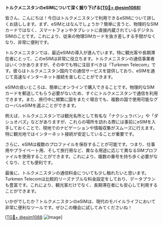 **トルクメニスタンのeSIMについて深く掘り下げる[[TG💪+ @esim1088](https://t.me/s/esim1088)]**

皆さん、こんにちは！今日はトルクメニスタンで利用できるeSIMについて詳しくお話しします。まず、eSIMとはなんでしょうか？簡単に言うと、物理的なSIMカードではなく、スマートフォンやタブレットに直接内蔵されているデジタルSIMのことです。これにより、従来の物理SIMカードを抜き差しする手間がなくなり、非常に便利です。

トルクメニスタンでは、最近eSIMの導入が進んでいます。特に観光客や長期滞在者にとって、このeSIMは非常に役立ちます。トルクメニスタンの通信事業者はいくつかありますが、その中でも特に注目すべきは「Turkmen Telecom」です。彼らはトルクメニスタン国内での通信サービスを提供しており、eSIMを通じて高速なインターネット接続を楽しむことができます。

eSIMの良いところは、簡単にオンラインで購入できることです。物理的なSIMカードを郵送してもらう必要がないため、すぐにトルクメニスタンで通信を利用できます。また、旅行中に頻繁に国をまたぐ場合でも、複数の国で使用可能なグローバルeSIMを選ぶことができます。

例えば、トルクメニスタンでは観光名所として有名な「ナクシュラバン」や「ダシュオバズ」などがありますが、これらの場所を訪れる際には事前にeSIMを入手しておくことで、現地でのナビゲーションや情報収集がスムーズに行えます。特に観光地ではインターネット接続が安定していることが重要です。

さらに、eSIMは複数のプロファイルを保存することが可能です。つまり、仕事用やプライベート用、そして旅行用など、異なる用途に応じて異なるSIMプロファイルを使用することができます。これにより、複数の番号を持ち歩く必要がなくなり、とても便利です。

最後に、トルクメニスタンの通信料金についても少し触れたいと思います。Turkmen Telecomは比較的リーズナブルな料金設定をしており、データプランも豊富です。これにより、観光客だけでなく、長期滞在者にも安心して利用することができます。

いかがでしたか？トルクメニスタンのeSIMは、現代のモバイルライフにおいて非常に便利なツールです。ぜひこの機会に試してみてくださいね！

[[TG💪+ @esim1088](https://t.me/s/esim1088) ![Image](https://i.postimg.cc/Y0z9fWf4/image.png)]